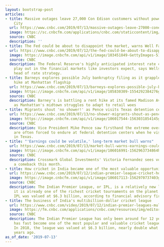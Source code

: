 ```yaml
---
layout: bootstrap-post
articles:
- title: Massive outages leave 27,000 Con Edison customers without power in New York
    City
  url: https://www.cnbc.com/2019/07/13/massive-outages-leave-27000-coned-customers-without-power-in-new-york-city.html
  image: https://sc.cnbcfm.com/applications/cnbc.com/staticcontent/img/cnbc_logo.gif?v=1524171804
  source: CNBC
  description: ''
- title: The Fed could be about to disappoint the market, warns Well Fargo Securities
  url: https://www.cnbc.com/2019/07/12/the-fed-could-be-about-to-disappoint-the-market-well-fargo-securities.html
  image: https://image.cnbcfm.com/api/v1/image/103451849-GettyImages-514173148.jpg?v=1562871293
  source: CNBC
  description: The Federal Reserve's highly anticipated interest rate cut might not
    play out in the financial markets like investors expect, says Wells Fargo's global
    head of rate strategy.
- title: Barneys explores possible July bankruptcy filing as it grapples with rent
    hike at Manhattan flagship
  url: https://www.cnbc.com/2019/07/13/barneys-explores-possible-july-bankruptcy-filing-grapples-with-manhattan-rent-hike.html
  image: https://image.cnbcfm.com/api/v1/image/105830309-1554292384276gettyimages-94935875.jpeg?v=1554292412
  source: CNBC
  description: Barney's is battling a rent hike at its famed Madison Avenue flagship,
    as Manhattan's midtown struggles to adapt to retail woes
- title: Migrants shout 'no shower!' as Pence visits Texas detention centers
  url: https://www.cnbc.com/2019/07/13/no-shower-migrants-shout-as-pence-visits-texas-detention-centers.html
  image: https://image.cnbcfm.com/api/v1/image/106017544-1563031854145gettyimages-1158238573.jpeg?v=1563031886
  source: CNBC
  description: Vice President Mike Pence saw firsthand the extreme overcrowding migrants
    are often forced to endure at federal detention centers when he visited two Friday
    in Texas.
- title: "'Earnings could be volatile,' long-term market bull warns"
  url: https://www.cnbc.com/2019/07/13/market-bull-warns-earnings-could-knock-stocks-off-all-time-highs.html
  image: https://image.cnbcfm.com/api/v1/image/106016991-1562963734864happy.jpg?v=1562963752
  source: CNBC
  description: Crossmark Global Investments' Victoria Fernandez sees volatility making
    a comeback this month.
- title: How cricket in India became one of the most valuable opportunities in sports
  url: https://www.cnbc.com/2019/07/12/indian-premier-league-cricket-how-it-makes-money.html
  image: https://image.cnbcfm.com/api/v1/image/106017113-1562970737403gettyimages-1148662567.jpg.00_00_00_00.still001.jpg?v=1562970756
  source: CNBC
  description: The Indian Premier League, or IPL, is a relatively new league, but
    it is already one of the richest cricket tournaments on the planet. In 2018, the
    IPL was valued at $6.3 billion, according to financial advisory firm Duff & Phelps.
- title: The business of India's multibillion-dollar cricket league
  url: https://www.cnbc.com/video/2019/07/12/indian-premier-leagues-multibillion-dollar-cricket-empire-explained.html
  image: https://fm.cnbc.com/applications/cnbc.com/resources/img/editorial/2019/07/12/106017112-gettyimages-1148636810.600x400.jpg
  source: CNBC
  description: The Indian Premier League has only been around for 12 years, but it
    has fast become one of the most popular and valuable cricket leagues on the planet.
    In 2018, the league was valued at $6.3 billion, nearly double what it was five
    years ago.
as_of_date: '2019-07-13'
---
```


